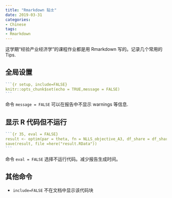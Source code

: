 ```yaml
---
title: "Rmarkdown 贴士"
date: 2019-03-31
categories:
- Chinese 
tags: 
- Rmarkdown
---
```


这学期“经验产业经济学”的课程作业都是用 Rmarkdown 写的。记录几个常用的 Tips.

## 全局设置

```r
​```{r setup, include=FALSE}
knitr::opts_chunk$set(echo = TRUE,message = FALSE)
​```
```
命令 `message = FALSE` 可以在报告中不显示 warnings 等信息.

## 显示 R 代码但不运行

```r
​```{r 35, eval = FALSE}
result <- optim(par = theta, fn = NLLS_objective_A3, df_share = df_share_smooth, method = 'Nelder-Mead')
save(result, file =here("result.RData"))
​```
```
命令 `eval = FALSE` 选择不运行代码。减少报告生成时间。

## 其他命令

-	`include=FALSE` 不在文档中显示该代码块


